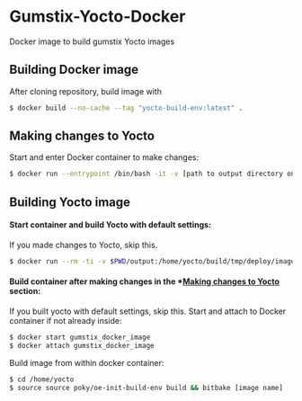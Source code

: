 # Gumstix-Yocto-Docker
Docker image to build gumstix Yocto images

## Building Docker image
After cloning repository, build image with
```sh
$ docker build --no-cache --tag "yocto-build-env:latest" .
```
## Making changes to Yocto
Start and enter Docker container to make changes:
```sh
$ docker run --entrypoint /bin/bash -it -v [path to output directory on host]:/home/yocto/build/tmp/deploy/images yocto-build-env:latest --name "gumstix_docker_image"
```
## Building Yocto image
#### Start container and build Yocto with default settings:
If you made changes to Yocto, skip this.
```sh
$ docker run --rm -ti -v $PWD/output:/home/yocto/build/tmp/deploy/images yocto-build-env:latest
```
#### Build container after making changes in the *[Making changes to Yocto](Making-changes-to-Yocto-) section:
If you built yocto with default settings, skip this.
Start and attach to Docker container if not already inside:
```sh
$ docker start gumstix_docker_image
$ docker attach gumstix_docker_image
```

Build image from within docker container:
```sh
$ cd /home/yocto
$ source source poky/oe-init-build-env build && bitbake [image name]
```
